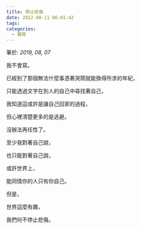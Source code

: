 ```yaml
---
title: 停止悲傷
date: 2022-08-11 06:01:42
tags:
categories:
  - 雜寫
---
```


筆於: *2019, 08, 07*

我不會寫。

已經到了那個無法什麼事憑著哭鬧就能換得所求的年紀，

只能透過文字在別人的自己中尋找著自己，

我知道這或許是讓自己回家的過程，

但心裡清楚更多的是逃避。

沒辦法再任性了。

至少我對著自己說，

也只能對著自己說，

或許世界上，

能同情你的人只有你自己。

但是，

世界這麼有趣，

我們何不停止悲傷。
